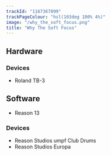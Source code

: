 ```yaml
---
trackId: "1167367099"
trackPageColour: "hsl(103deg 100% 4%)"
image: "/why_the_soft_focus.png"
title: "Why The Soft Focus"
---
```


## Hardware

### Devices

- Roland TB-3

## Software

- Reason 13

### Devices

- Reason Studios umpf Club Drums
- Reason Studios Europa
